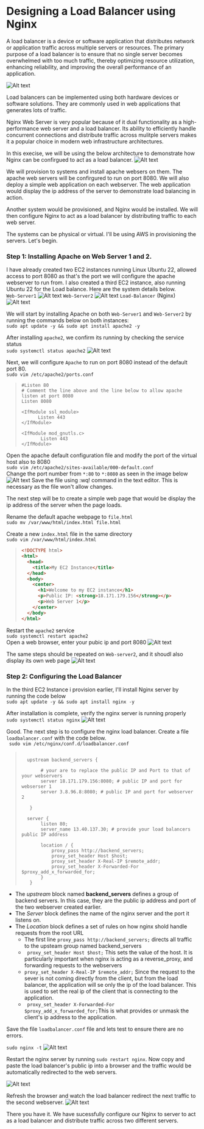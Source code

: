 # Designing a Load Balancer using Nginx

A load balancer is a device or software application that distributes network or application traffic across multiple servers or resources. The primary purpose of a load balancer is to ensure that no single server becomes overwhelmed with too much traffic, thereby optimizing resource utilization, enhancing reliability, and improving the overall performance of an application.

![Alt text](Images/Img_02.png)

Load balancers can be implemented using both hardware devices or software solutions. They are commonly used in web applications that generates lots of traffic.

Nginx Web Server is very popular because of it dual functionality as a high-performance web server and a load balancer. Its ability to efficiently handle concurrent connections and distribute traffic across mulitple servers makes it a popular choice in modern web infrastructure architectures.

In this execise, we will be using the below architecture to demonstrate how Nginx can be confirgued to act as a load balancer.
![Alt text](Images/Img_01.png)

We will provision to systems and install apache websers on them. The apache web servers will be confirgured to run on port 8080. We will also deploy a simple web application on each webserver. The web application would display the ip address of the server to demonstrate load balancing in action.

Another system would be provisioned, and Nginx would be installed. We will then configure Nginx to act as a load balancer by distributing traffic to each web server.

The systems can be physical or virtual. I'll be using AWS in provisioning the servers. Let's begin.

### Step 1: Installing Apache on Web Server 1 and 2.

I have already created two EC2 instances running Linux Ubuntu 22, allowed access to port 8080 as that's the port we will configure the apache webserver to run from. I also created a third EC2 instance, also running Ubuntu 22 for the Load balance. Here are the system details below.  
`Web-Server1`
![Alt text](Images/img_03.png)
`Web-Server2`
![Alt text](Images/Img_04.png)
`Load-Balancer` (Nginx)
![Alt text](Images/img_05.png)

We will start by installing Apache on both `Web-Server1` and `Web-Server2` by running the commands below on both instances:  
`sudo apt update -y && sudo apt install apache2 -y`

After installing `apache2`, we confirm its running by checking the service status  
`sudo systemctl status apache2`
![Alt text](Images/Img_06.png)

Next, we will configure `Apache` to run on port 8080 instead of the default port 80.  
`sudo vim /etc/apache2/ports.conf`

> ```nginx
> #Listen 80
> # Comment the line above and the line below to allow apache listen at port 8080
> Listen 8080
>
> <IfModule ssl_module>
>       Listen 443
> </IfModule>
>
> <IfModule mod_gnutls.c>
>        Listen 443
> </IfModule>
>
> ```

Open the apache default configuration file and modify the port of the virtual host also to 8080  
`sudo vim /etc/apache2/sites-available/000-default.conf`  
Change the port number from `*:80` to `*:8080` as seen in the image below
![Alt text](Images/Img_07.png)
Save the file using :wq! command in the text editor. This is necessary as the file won't allow changes.

The next step will be to create a simple web page that would be display the ip address of the server when the page loads.

Rename the default apache webpage to `file.html  `  
`sudo mv /var/www/html/index.html file.html`

Create a new `index.html` file in the same directory  
`sudo vim /var/www/html/index.html`

> ```html
> <!DOCTYPE html>
> <html>
>   <head>
>     <title>My EC2 Instance</title>
>   </head>
>   <body>
>     <center>
>       <h1>Welcome to my EC2 instance</h1>
>       <p>Public IP: <strong>18.171.179.156</strong></p>
>       <p>Web Server 1</p>
>     </center>
>   </body>
> </html>
> ```

Restart the `apache2` service  
`sudo systemctl restart apache2`  
Open a web browser, enter your pubic ip and port 8080
![Alt text](Images/Img_08.png)

The same steps should be repeated on `Web-server2`, and it shoudl also display its own web page
![Alt text](Images/Img_09.png)

### Step 2: Configuring the Load Balancer

In the third EC2 Instance i provision earlier, I'll install Nginx server by running the code below  
`sudo apt update -y && sudo apt install nginx -y`

After installation is complete, verify the nginx server is running properly  
`sudo systemctl status nginx`
![Alt text](Images/Img_10.png)

Good. The next step is to configure the nginx load balancer. Create a file `loadbalancer.conf` with the code below.  
` sudo vim /etc/nginx/conf.d/loadbalancer.conf`

> ```nginx
>
>   upstream backend_servers {
>
>        # your are to replace the public IP and Port to that of your webservers
>        server 18.171.179.156:8080; # public IP and port for webserser 1
>        server 3.8.96.8:8080; # public IP and port for webserver 2
>
>    }
>
>   server {
>        listen 80;
>        server_name 13.40.137.30; # provide your load balancers public IP address
>
>        location / {
>            proxy_pass http://backend_servers;
>            proxy_set_header Host $host;
>            proxy_set_header X-Real-IP $remote_addr;
>            proxy_set_header X-Forwarded-For $proxy_add_x_forwarded_for;
>        }
>    }
>
> ```

- The _upstream_ block named **backend_servers** defines a group of backend servers. In this case, they are the public ip address and port of the two webserver created earlier.
- The _Server_ block defines the name of the nginx server and the port it listens on.
- The _Location_ block defines a set of rules on how nginx shold handle requests from the root URL
  - The first line `proxy_pass http://backend_servers;` directs all traffic to the upsteam group named backend_servers
  - ` proxy_set_header Host $host;` This sets the value of the host. It is particularly important when nginx is acting as a reverse_proxy, and forwarding requests to the webservers
  - `proxy_set_header X-Real-IP $remote_addr;` Since the request to the sever is not coming directly from the client, but from the load balancer, the application will se only the ip of the load balancer. This is used to set the real ip of the client that is connecting to the application.
  - ` proxy_set_header X-Forwarded-For $proxy_add_x_forwarded_for;`This is what provides or unmask the client's ip address to the application.

Save the file `loadbalancer.conf` file and lets test to ensure there are no errors.

`sudo nginx -t`
![Alt text](Images/img_11.png)

Restart the nginx server by running `sudo restart nginx`. Now copy and paste the load balancer's public ip into a browser and the traffic would be automatically redirected to the web servers.

![Alt text](Images/Img_12.png)

Refresh the browser and watch the load balancer redirect the next traffic to the second webserver.
![Alt text](Images/Img_13.png)

There you have it. We have sucessfully configure our Nginx to server to act as a load balancer and distribute traffic across two different servers.

